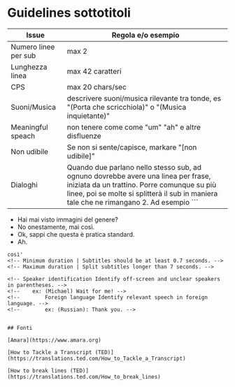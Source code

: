 # Guidelines sottotitoli

Issue | Regola e/o esempio
------|---------------
Numero linee per sub | max 2 
Lunghezza linea      | max 42 caratteri
CPS                  | max 20 chars/sec
Suoni/Musica         | descrivere suoni/musica rilevante tra tonde, es "(Porta che scricchiola)" o  "(Musica inquietante)"
Meaningful speach | non tenere come come "um" "ah" e altre disfluenze
Non udibile | Se non si sente/capisce, markare "[non udibile]"
Dialoghi | Quando due parlano nello stesso sub, ad ognuno dovrebbe avere una linea per frase, iniziata da un trattino. Porre comunque su più linee, poi se molte si splitterà il sub in maniera tale che ne rimangano 2. Ad esempio ```
- Hai mai visto immagini del genere?
-  No onestamente, mai così.
-  Ok, sappi che questa è pratica standard.
-  Ah.
```
così'
<!-- Minimum duration | Subtitles should be at least 0.7 seconds. -->
<!-- Maximum duration | Split subtitles longer than 7 seconds. -->

<!-- Speaker identification Identify off-screen and unclear speakers in parentheses. -->
<!-- 	ex: (Michael) Wait for me! -->
<!-- 		Foreign language Identify relevant speech in foreign language. -->
<!-- 		ex: (Russian): Thank you. -->


## Fonti

[Amara](https://www.amara.org)

[How to Tackle a Transcript (TED)](https://translations.ted.com/How_to_Tackle_a_Transcript)

[How to break lines (TED)](https://translations.ted.com/How_to_break_lines)
